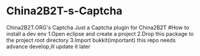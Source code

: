 # China2B2T-s-Captcha
China2B2T.ORG's Captcha
Just a Captcha plugin for China2B2T
#How to install a dev env
1.Open eclipse and create a project
2.Drop this package to the project root directory
3.Import bukkit(important)
this repo needs advance develop,ill update it later
